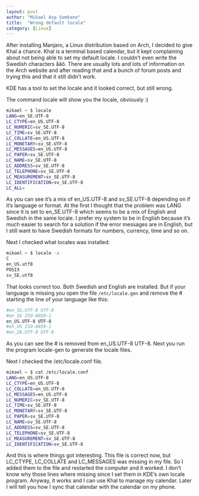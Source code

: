 ```yaml
---
layout: post
author: "Mikael Asp Somkane"
title:  "Wrong default locale"
category: [Linux]
---
```


After installing Manjaro, a Linux distribution based on Arch, I decided to give
Khal a chance. Khal is a terminal based calendar, but it kept complaining about
not being able to set my default locale. I couldn’t even write the Swedish
characters åäö. There are usually lots and lots of information on the Arch
website and after reading that and a bunch of forum posts and trying this and
that it still didn’t work.

KDE has a tool to set the locale and it looked correct, but still wrong.

The command locale will show you the locale, obviously :)

``` bash
mikael ~ $ locale
LANG=en_SE.UTF-8
LC_CTYPE=en_US.UTF-8
LC_NUMERIC=sv_SE.UTF-8
LC_TIME=sv_SE.UTF-8
LC_COLLATE=en_US.UTF-8
LC_MONETARY=sv_SE.UTF-8
LC_MESSAGES=en_US.UTF-8
LC_PAPER=sv_SE.UTF-8
LC_NAME=sv_SE.UTF-8
LC_ADDRESS=sv_SE.UTF-8
LC_TELEPHONE=sv_SE.UTF-8
LC_MEASUREMENT=sv_SE.UTF-8
LC_IDENTIFICATION=sv_SE.UTF-8
LC_ALL=
```
As you can see it’s a mix of en_US.UTF-8 and sv_SE.UTF-8 depending on if it’s
language or format. At the first I thought that the problem was LANG since it is
set to en_SE.UTF-8 which seems to be a mix of English and Swedish in the same
locale. I prefer my system to be in English because it’s much easier to search
for a solution if the error messages are in English, but I still want to have
Swedish formats for numbers, currency, time and so on.

Next I checked what locales was installed:

``` bash
mikael ~ $ locale -a
C
en_US.utf8
POSIX
sv_SE.utf8
```
That looks correct too. Both Swedish and English are installed. But if your
language is missing you open the file `` /etc/locale.gen `` and remove the # starting
the line of your language like this:

``` bash
#en_SG.UTF-8 UTF-8  
#en_SG ISO-8859-1  
en_US.UTF-8 UTF-8
#en_US ISO-8859-1  
#en_ZA.UTF-8 UTF-8  
```
As you can see the # is removed from en_US.UTF-8 UTF-8. Next you run the program
locale-gen to generate the locale files.

Next I checked the /etc/locale.conf file.

``` bash
mikael ~ $ cat /etc/locale.conf 
LANG=en_US.UTF-8
LC_CTYPE=en_US.UTF-8
LC_COLLATE=en_US.UTF-8
LC_MESSAGES=en_US.UTF-8
LC_NUMERIC=sv_SE.UTF-8
LC_TIME=sv_SE.UTF-8
LC_MONETARY=sv_SE.UTF-8
LC_PAPER=sv_SE.UTF-8
LC_NAME=sv_SE.UTF-8
LC_ADDRESS=sv_SE.UTF-8
LC_TELEPHONE=sv_SE.UTF-8
LC_MEASUREMENT=sv_SE.UTF-8
LC_IDENTIFICATION=sv_SE.UTF-8
```

And this is where things got interesting. This file is correct now, but
LC_CTYPE, LC_COLLATE and LC_MESSAGES was missing in my file. So I added them to
the file and restarted the computer and it worked. I don’t know why those lines
where missing since I set them in KDE’s own locale program. Anyway, it works and
I can use Khal to manage my calendar. Later I will tell you how I sync that
calendar with the calendar on my phone.
